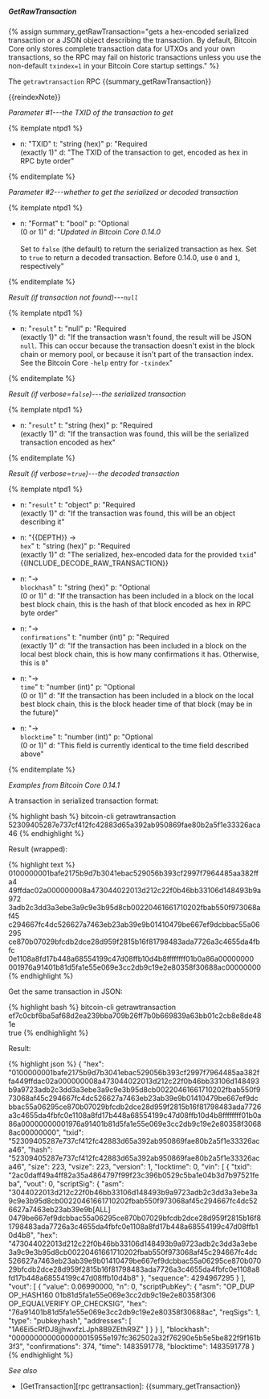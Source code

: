﻿---
# This file is licensed under the MIT License (MIT) available on
# http://opensource.org/licenses/MIT.
---

##### GetRawTransaction

{% assign summary_getRawTransaction="gets a hex-encoded serialized transaction or a JSON object describing the transaction. By default, Bitcoin Core only stores complete transaction data for UTXOs and your own transactions, so the RPC may fail on historic transactions unless you use the non-default `txindex=1` in your Bitcoin Core startup settings." %}

The `getrawtransaction` RPC {{summary_getRawTransaction}}

{{reindexNote}}

*Parameter #1---the TXID of the transaction to get*

{% itemplate ntpd1 %}
- n: "TXID"
  t: "string (hex)"
  p: "Required<br>(exactly 1)"
  d: "The TXID of the transaction to get, encoded as hex in RPC byte order"

{% enditemplate %}

*Parameter #2---whether to get the serialized or decoded transaction*

{% itemplate ntpd1 %}
- n: "Format"
  t: "bool"
  p: "Optional<br>(0 or 1)"
  d: "*Updated in Bitcoin Core 0.14.0*<br><br>Set to `false` (the default) to return the serialized transaction as hex.  Set to `true` to return a decoded transaction.  Before 0.14.0, use `0` and `1`, respectively"

{% enditemplate %}

*Result (if transaction not found)---`null`*

{% itemplate ntpd1 %}
- n: "`result`"
  t: "null"
  p: "Required<br>(exactly 1)"
  d: "If the transaction wasn't found, the result will be JSON `null`.  This can occur because the transaction doesn't exist in the block chain or memory pool, or because it isn't part of the transaction index.  See the Bitcoin Core `-help` entry for `-txindex`"

{% enditemplate %}

*Result (if verbose=`false`)---the serialized transaction*

{% itemplate ntpd1 %}
- n: "`result`"
  t: "string (hex)"
  p: "Required<br>(exactly 1)"
  d: "If the transaction was found, this will be the serialized transaction encoded as hex"

{% enditemplate %}

*Result (if verbose=`true`)---the decoded transaction*

{% itemplate ntpd1 %}
- n: "`result`"
  t: "object"
  p: "Required<br>(exactly 1)"
  d: "If the transaction was found, this will be an object describing it"

- n: "{{DEPTH}} →<br>`hex`"
  t: "string (hex)"
  p: "Required<br>(exactly 1)"
  d: "The serialized, hex-encoded data for the provided `txid`"   
{{INCLUDE_DECODE_RAW_TRANSACTION}}
- n: "→<br>`blockhash`"
  t: "string (hex)"
  p: "Optional<br>(0 or 1)"
  d: "If the transaction has been included in a block on the local best block chain, this is the hash of that block encoded as hex in RPC byte order"

- n: "→<br>`confirmations`"
  t: "number (int)"
  p: "Required<br>(exactly 1)"
  d: "If the transaction has been included in a block on the local best block chain, this is how many confirmations it has.  Otherwise, this is `0`"

- n: "→<br>`time`"
  t: "number (int)"
  p: "Optional<br>(0 or 1)"
  d: "If the transaction has been included in a block on the local best block chain, this is the block header time of that block (may be in the future)"

- n: "→<br>`blocktime`"
  t: "number (int)"
  p: "Optional<br>(0 or 1)"
  d: "This field is currently identical to the time field described above"

{% enditemplate %}

*Examples from Bitcoin Core 0.14.1*

A transaction in serialized transaction format:

{% highlight bash %}
bitcoin-cli getrawtransaction \
  52309405287e737cf412fc42883d65a392ab950869fae80b2a5f1e33326aca46
{% endhighlight %}

Result (wrapped):

{% highlight text %}
0100000001bafe2175b9d7b3041ebac529056b393cf2997f7964485aa382ffa4\
49ffdac02a000000008a473044022013d212c22f0b46bb33106d148493b9a972\
3adb2c3dd3a3ebe3a9c9e3b95d8cb00220461661710202fbab550f973068af45\
c294667fc4dc526627a7463eb23ab39e9b01410479be667ef9dcbbac55a06295\
ce870b07029bfcdb2dce28d959f2815b16f81798483ada7726a3c4655da4fbfc\
0e1108a8fd17b448a68554199c47d08ffb10d4b8ffffffff01b0a86a00000000\
001976a91401b81d5fa1e55e069e3cc2db9c19e2e80358f30688ac00000000
{% endhighlight %}

Get the same transaction in JSON:

{% highlight bash %}
bitcoin-cli getrawtransaction \
ef7c0cbf6ba5af68d2ea239bba709b26ff7b0b669839a63bb01c2cb8e8de481e \
true
{% endhighlight %}

Result:

{% highlight json %}
{
    "hex": "0100000001bafe2175b9d7b3041ebac529056b393cf2997f7964485aa382ffa449ffdac02a000000008a473044022013d212c22f0b46bb33106d148493b9a9723adb2c3dd3a3ebe3a9c9e3b95d8cb00220461661710202fbab550f973068af45c294667fc4dc526627a7463eb23ab39e9b01410479be667ef9dcbbac55a06295ce870b07029bfcdb2dce28d959f2815b16f81798483ada7726a3c4655da4fbfc0e1108a8fd17b448a68554199c47d08ffb10d4b8ffffffff01b0a86a00000000001976a91401b81d5fa1e55e069e3cc2db9c19e2e80358f30688ac00000000",
    "txid": "52309405287e737cf412fc42883d65a392ab950869fae80b2a5f1e33326aca46",
    "hash": "52309405287e737cf412fc42883d65a392ab950869fae80b2a5f1e33326aca46",
    "size": 223,
    "vsize": 223,
    "version": 1,
    "locktime": 0,
    "vin": [
        {
            "txid": "2ac0daff49a4ff82a35a4864797f99f23c396b0529c5ba1e04b3d7b97521feba",
            "vout": 0,
            "scriptSig": {
                "asm": "3044022013d212c22f0b46bb33106d148493b9a9723adb2c3dd3a3ebe3a9c9e3b95d8cb00220461661710202fbab550f973068af45c294667fc4dc526627a7463eb23ab39e9b[ALL] 0479be667ef9dcbbac55a06295ce870b07029bfcdb2dce28d959f2815b16f81798483ada7726a3c4655da4fbfc0e1108a8fd17b448a68554199c47d08ffb10d4b8",
                "hex": "473044022013d212c22f0b46bb33106d148493b9a9723adb2c3dd3a3ebe3a9c9e3b95d8cb00220461661710202fbab550f973068af45c294667fc4dc526627a7463eb23ab39e9b01410479be667ef9dcbbac55a06295ce870b07029bfcdb2dce28d959f2815b16f81798483ada7726a3c4655da4fbfc0e1108a8fd17b448a68554199c47d08ffb10d4b8"
            },
            "sequence": 4294967295
        }
    ],
    "vout": [
        {
            "value": 0.06990000,
            "n": 0,
            "scriptPubKey": {
                "asm": "OP_DUP OP_HASH160 01b81d5fa1e55e069e3cc2db9c19e2e80358f306 OP_EQUALVERIFY OP_CHECKSIG",
                "hex": "76a91401b81d5fa1e55e069e3cc2db9c19e2e80358f30688ac",
                "reqSigs": 1,
                "type": "pubkeyhash",
                "addresses": [
                    "1A6Ei5cRfDJ8jjhwxfzLJph8B9ZEthR9Z"
                ]
            }
        }
    ],
    "blockhash": "0000000000000000015955e197fc362502a32f76290e5b5e5be822f9f161b3f3",
    "confirmations": 374,
    "time": 1483591778,
    "blocktime": 1483591778
}
{% endhighlight %}

*See also*

* [GetTransaction][rpc gettransaction]: {{summary_getTransaction}}

